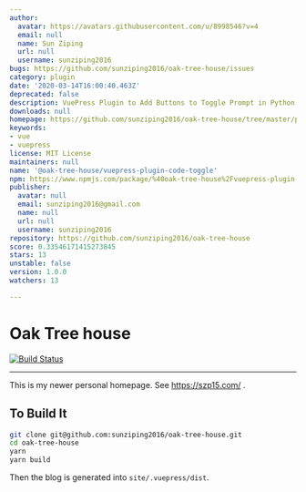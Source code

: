 ```yaml
---
author:
  avatar: https://avatars.githubusercontent.com/u/8998546?v=4
  email: null
  name: Sun Ziping
  url: null
  username: sunziping2016
bugs: https://github.com/sunziping2016/oak-tree-house/issues
category: plugin
date: '2020-03-14T16:00:40.463Z'
deprecated: false
description: VuePress Plugin to Add Buttons to Toggle Prompt in Python
downloads: null
homepage: https://github.com/sunziping2016/oak-tree-house/tree/master/packages/%40oak-tree-house/vuepress-plugin-code-toggle#readme
keywords:
- vue
- vuepress
license: MIT License
maintainers: null
name: '@oak-tree-house/vuepress-plugin-code-toggle'
npm: https://www.npmjs.com/package/%40oak-tree-house%2Fvuepress-plugin-code-toggle
publisher:
  avatar: null
  email: sunziping2016@gmail.com
  name: null
  url: null
  username: sunziping2016
repository: https://github.com/sunziping2016/oak-tree-house
score: 0.33546171415273845
stars: 13
unstable: false
version: 1.0.0
watchers: 13

---
```


# Oak Tree house

[![Build Status](https://travis-ci.com/sunziping2016/oak-tree-house.svg?branch=master)](https://travis-ci.com/sunziping2016/oak-tree-house)

****
This is my newer personal homepage. See <https://szp15.com/> .

## To Build It

```bash
git clone git@github.com:sunziping2016/oak-tree-house.git
cd oak-tree-house
yarn
yarn build
```

Then the blog is generated into `site/.vuepress/dist`.
